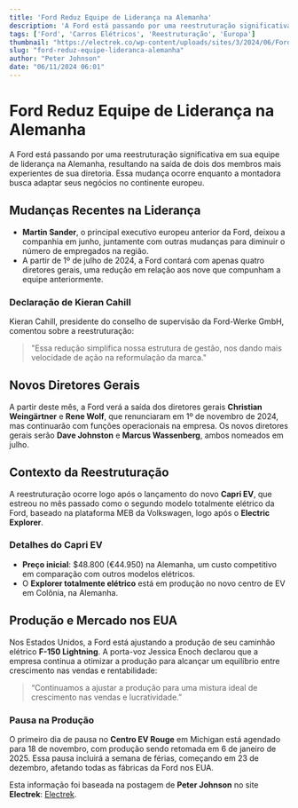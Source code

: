 ```yaml
---
title: 'Ford Reduz Equipe de Liderança na Alemanha'
description: 'A Ford está passando por uma reestruturação significativa de sua equipe na Europa, com reduções importantes.'
tags: ['Ford', 'Carros Elétricos', 'Reestruturação', 'Europa']
thumbnail: "https://electrek.co/wp-content/uploads/sites/3/2024/06/Fords-first-all-electric-Explorer-1.jpeg?quality=82&strip=all&w=1400"
slug: "ford-reduz-equipe-lideranca-alemanha"
author: "Peter Johnson"
date: "06/11/2024 06:01"
---
```


# Ford Reduz Equipe de Liderança na Alemanha

A Ford está passando por uma reestruturação significativa em sua equipe de liderança na Alemanha, resultando na saída de dois dos membros mais experientes de sua diretoria. Essa mudança ocorre enquanto a montadora busca adaptar seus negócios no continente europeu.

## Mudanças Recentes na Liderança
- **Martin Sander**, o principal executivo europeu anterior da Ford, deixou a companhia em junho, juntamente com outras mudanças para diminuir o número de empregados na região.
- A partir de 1º de julho de 2024, a Ford contará com apenas quatro diretores gerais, uma redução em relação aos nove que compunham a equipe anteriormente.

### Declaração de Kieran Cahill
Kieran Cahill, presidente do conselho de supervisão da Ford-Werke GmbH, comentou sobre a reestruturação:
> "Essa redução simplifica nossa estrutura de gestão, nos dando mais velocidade de ação na reformulação da marca."

## Novos Diretores Gerais
A partir deste mês, a Ford verá a saída dos diretores gerais **Christian Weingärtner** e **Rene Wolf**, que renunciaram em 1º de novembro de 2024, mas continuarão com funções operacionais na empresa. Os novos diretores gerais serão **Dave Johnston** e **Marcus Wassenberg**, ambos nomeados em julho.

## Contexto da Reestruturação
A reestruturação ocorre logo após o lançamento do novo **Capri EV**, que estreou no mês passado como o segundo modelo totalmente elétrico da Ford, baseado na plataforma MEB da Volkswagen, logo após o **Electric Explorer**.

### Detalhes do Capri EV
- **Preço inicial**: $48.800 (€44.950) na Alemanha, um custo competitivo em comparação com outros modelos elétricos.
- O **Explorer totalmente elétrico** está em produção no novo centro de EV em Colônia, na Alemanha.

## Produção e Mercado nos EUA
Nos Estados Unidos, a Ford está ajustando a produção de seu caminhão elétrico **F-150 Lightning**. A porta-voz Jessica Enoch declarou que a empresa continua a otimizar a produção para alcançar um equilíbrio entre crescimento nas vendas e rentabilidade:
> “Continuamos a ajustar a produção para uma mistura ideal de crescimento nas vendas e lucratividade.”

### Pausa na Produção
O primeiro dia de pausa no **Centro EV Rouge** em Michigan está agendado para 18 de novembro, com produção sendo retomada em 6 de janeiro de 2025. Essa pausa incluirá a semana de férias, começando em 23 de dezembro, afetando todas as fábricas da Ford nos EUA.

Esta informação foi baseada na postagem de **Peter Johnson** no site **Electrek**: [Electrek](https://electrek.co/2024/11/05/ford-scales-back-leadership-germany-restructuring-continues/).
